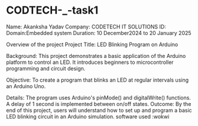 # CODTECH-_-task1
Name: Akanksha Yadav
Company: CODETECH IT SOLUTIONS 
ID: 
Domain:Embedded system 
Duration: 10 December2024 to 20 January 2025

Overview of the project
Project Title: LED Blinking Program on Arduino

Background: This project demonstrates a basic application of the Arduino platform to control an LED. It introduces beginners to microcontroller programming and circuit design.

Objective: To create a program that blinks an LED at regular intervals using an Arduino Uno.

Details:
The program uses Arduino's pinMode() and digitalWrite() functions.
A delay of 1 second is implemented between on/off states.
Outcome: By the end of this project, users will understand how to set up and program a basic LED blinking circuit in an Arduino simulation.
software used :wokwi
